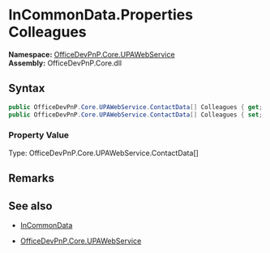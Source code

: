 # InCommonData.Properties Colleagues
  

**Namespace:** [OfficeDevPnP.Core.UPAWebService](OfficeDevPnP.Core.UPAWebService.md)  
**Assembly:** OfficeDevPnP.Core.dll  
## Syntax
```C#
public OfficeDevPnP.Core.UPAWebService.ContactData[] Colleagues { get; }
public OfficeDevPnP.Core.UPAWebService.ContactData[] Colleagues { set; }
```

### Property Value
Type: OfficeDevPnP.Core.UPAWebService.ContactData[]  

## Remarks 

## See also
- [InCommonData](InCommonData.md) 

- [OfficeDevPnP.Core.UPAWebService](OfficeDevPnP.Core.UPAWebService.md)
